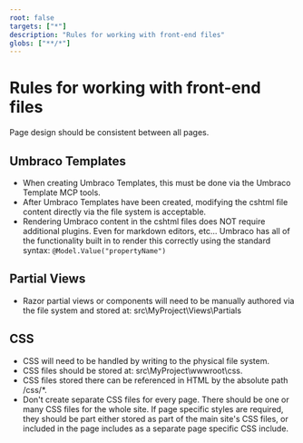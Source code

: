 ```yaml
---
root: false
targets: ["*"]
description: "Rules for working with front-end files"
globs: ["**/*"]
---
```


# Rules for working with front-end files

Page design should be consistent between all pages.

## Umbraco Templates

* When creating Umbraco Templates, this must be done via the Umbraco Template MCP tools.
* After Umbraco Templates have been created, modifying the cshtml file content directly via the file system is acceptable.
* Rendering Umbraco content in the cshtml files does NOT require additional plugins. Even for markdown editors, etc... Umbraco has all of the functionality built in to render this correctly using the standard syntax: `@Model.Value("propertyName")`

## Partial Views

* Razor partial views or components will need to be manually authored via the file system and stored at: src\MyProject\Views\Partials

## CSS

* CSS will need to be handled by writing to the physical file system.
* CSS files should be stored at: src\MyProject\wwwroot\css.
* CSS files stored there can be referenced in HTML by the absolute path /css/*.
* Don't create separate CSS files for every page. There should be one or many CSS files for the whole site. If page specific styles are required, they should be part either stored as part of the main site's CSS files, or included in the page includes as a separate page specific CSS include.